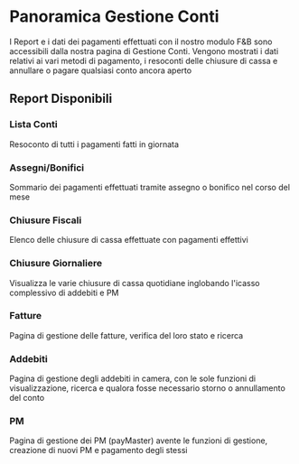 # Panoramica Gestione Conti

I Report e i dati dei pagamenti effettuati con il nostro modulo F&B sono accessibili dalla nostra pagina di Gestione Conti. Vengono mostrati i dati relativi ai vari metodi di pagamento, i resoconti delle chiusure di cassa e annullare o pagare qualsiasi conto ancora aperto

## Report Disponibili

### Lista Conti

Resoconto di tutti i pagamenti fatti in giornata

### Assegni/Bonifici

Sommario dei pagamenti effettuati tramite assegno o bonifico nel corso del mese

### Chiusure Fiscali

Elenco delle chiusure di cassa effettuate con pagamenti effettivi

### Chiusure Giornaliere

Visualizza le varie chiusure di cassa quotidiane inglobando l'icasso complessivo di addebiti e PM

### Fatture

Pagina di gestione delle fatture, verifica del loro stato e ricerca

### Addebiti

Pagina di gestione degli addebiti in camera, con le sole funzioni di visualizzazione, ricerca e qualora fosse necessario storno o annullamento del conto

### PM

Pagina di gestione dei PM (payMaster) avente le funzioni di gestione, creazione di nuovi PM e pagamento degli stessi